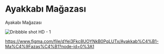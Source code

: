 # Ayakkabı Mağazası
Ayakabı Mağazası


![Dribbble shot HD - 1](https://user-images.githubusercontent.com/47065244/119266462-9ff4ce00-bbf3-11eb-9db7-8e0eb20d6928.png)

https://www.figma.com/file/dYei3Fkc8UOYNkB0PqLUTx/Ayakkab%C4%B1-Ma%C4%9Fazas%C4%B1?node-id=0%3A1
